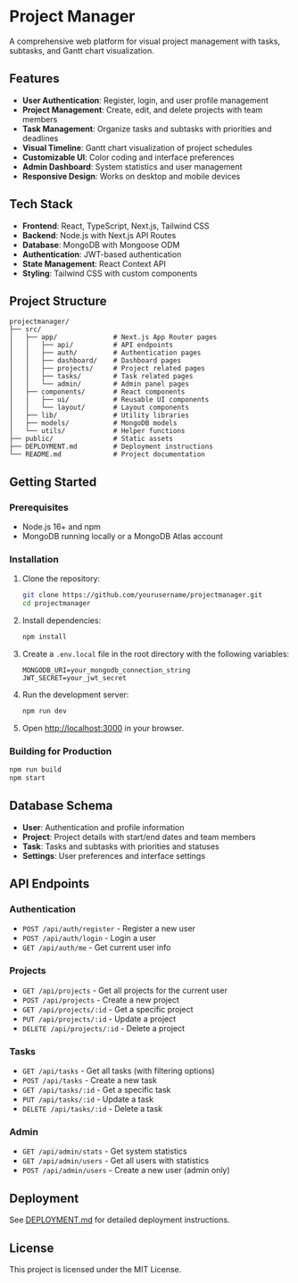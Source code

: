 # Project Manager

A comprehensive web platform for visual project management with tasks, subtasks, and Gantt chart visualization.

## Features

- **User Authentication**: Register, login, and user profile management
- **Project Management**: Create, edit, and delete projects with team members
- **Task Management**: Organize tasks and subtasks with priorities and deadlines
- **Visual Timeline**: Gantt chart visualization of project schedules
- **Customizable UI**: Color coding and interface preferences
- **Admin Dashboard**: System statistics and user management
- **Responsive Design**: Works on desktop and mobile devices

## Tech Stack

- **Frontend**: React, TypeScript, Next.js, Tailwind CSS
- **Backend**: Node.js with Next.js API Routes
- **Database**: MongoDB with Mongoose ODM
- **Authentication**: JWT-based authentication
- **State Management**: React Context API
- **Styling**: Tailwind CSS with custom components

## Project Structure

```
projectmanager/
├── src/
│   ├── app/              # Next.js App Router pages
│   │   ├── api/          # API endpoints
│   │   ├── auth/         # Authentication pages
│   │   ├── dashboard/    # Dashboard pages
│   │   ├── projects/     # Project related pages
│   │   ├── tasks/        # Task related pages
│   │   └── admin/        # Admin panel pages
│   ├── components/       # React components
│   │   ├── ui/           # Reusable UI components
│   │   └── layout/       # Layout components
│   ├── lib/              # Utility libraries
│   ├── models/           # MongoDB models
│   └── utils/            # Helper functions
├── public/               # Static assets
├── DEPLOYMENT.md         # Deployment instructions
└── README.md             # Project documentation
```

## Getting Started

### Prerequisites

- Node.js 16+ and npm
- MongoDB running locally or a MongoDB Atlas account

### Installation

1. Clone the repository:
   ```bash
   git clone https://github.com/yourusername/projectmanager.git
   cd projectmanager
   ```

2. Install dependencies:
   ```bash
   npm install
   ```

3. Create a `.env.local` file in the root directory with the following variables:
   ```
   MONGODB_URI=your_mongodb_connection_string
   JWT_SECRET=your_jwt_secret
   ```

4. Run the development server:
   ```bash
   npm run dev
   ```

5. Open [http://localhost:3000](http://localhost:3000) in your browser.

### Building for Production

```bash
npm run build
npm start
```

## Database Schema

- **User**: Authentication and profile information
- **Project**: Project details with start/end dates and team members
- **Task**: Tasks and subtasks with priorities and statuses
- **Settings**: User preferences and interface settings

## API Endpoints

### Authentication
- `POST /api/auth/register` - Register a new user
- `POST /api/auth/login` - Login a user
- `GET /api/auth/me` - Get current user info

### Projects
- `GET /api/projects` - Get all projects for the current user
- `POST /api/projects` - Create a new project
- `GET /api/projects/:id` - Get a specific project
- `PUT /api/projects/:id` - Update a project
- `DELETE /api/projects/:id` - Delete a project

### Tasks
- `GET /api/tasks` - Get all tasks (with filtering options)
- `POST /api/tasks` - Create a new task
- `GET /api/tasks/:id` - Get a specific task
- `PUT /api/tasks/:id` - Update a task
- `DELETE /api/tasks/:id` - Delete a task

### Admin
- `GET /api/admin/stats` - Get system statistics
- `GET /api/admin/users` - Get all users with statistics
- `POST /api/admin/users` - Create a new user (admin only)

## Deployment

See [DEPLOYMENT.md](./DEPLOYMENT.md) for detailed deployment instructions.

## License

This project is licensed under the MIT License.
